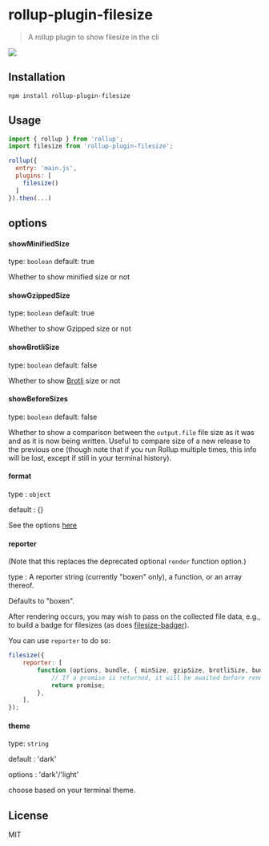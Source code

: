 # rollup-plugin-filesize

> A rollup plugin to show filesize in the cli

![](screen.png)

## Installation

```
npm install rollup-plugin-filesize
```

## Usage

```js
import { rollup } from 'rollup';
import filesize from 'rollup-plugin-filesize';

rollup({
  entry: 'main.js',
  plugins: [
    filesize()
  ]
}).then(...)
```

## options

#### showMinifiedSize

type: `boolean`
default: true

Whether to show minified size or not

#### showGzippedSize

type: `boolean`
default: true

Whether to show Gzipped size or not

#### showBrotliSize

type: `boolean`
default: false

Whether to show [Brotli](https://www.wikiwand.com/en/Brotli) size or not

#### showBeforeSizes
type: `boolean`
default: false

Whether to show a comparison between the `output.file` file size as it was
and as it is now being written. Useful to compare size of a new release to
the previous one (though note that if you run Rollup multiple times, this
info will be lost, except if still in your terminal history).

#### format

type : `object`

default : {}

See the options [here](https://github.com/avoidwork/filesize.js#optional-settings)

#### reporter

(Note that this replaces the deprecated optional `render` function option.)

type : A reporter string (currently "boxen" only), a function, or an array thereof.

Defaults to "boxen".

After rendering occurs, you may wish to pass on the collected file data,
e.g., to build a badge for filesizes (as does [filesize-badger](https://github.com/brettz9/filesize-badger)).

You can use `reporter` to do so:

```js
filesize({
	reporter: [
		function (options, bundle, { minSize, gzipSize, brotliSize, bundleSize }) {
			// If a promise is returned, it will be awaited before rendering.
			return promise;
		},
	],
});
```

#### theme

type: `string`

default : 'dark'

options : 'dark'/'light'

choose based on your terminal theme.

## License

MIT
